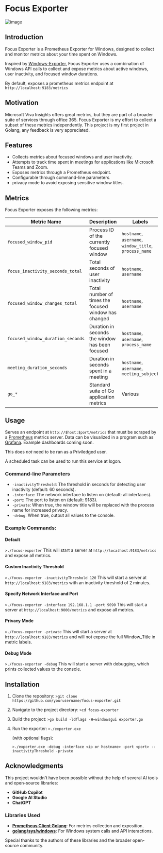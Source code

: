 # Focus Exporter

![image](https://github.com/VinistoisR/focus-exporter/assets/36953653/41c6a33e-3d3a-49da-872c-719c0c4e16f2)


## Introduction

Focus Exporter is a Prometheus Exporter for Windows, designed to collect and monitor metrics about your time spent on Windows. 

Inspired by [Windows-Exporter](https://github.com/prometheus-community/windows_exporter), Focus Exporter uses a combination of Windows API calls to collect and expose metrics about active windows, user inactivity, and focused window durations.

By default, exposes a prometheus metrics endpoint at ```http://localhost:9183/metrics```

## Motivation

Microsoft Viva Insights offers great metrics, but they are part of a broader suite of services through office 365. Focus Exporter is my effort to collect a subset of these metrics independently. This project is my first project in Golang, any feedback is very appreciated. 

## Features

- Collects metrics about focused windows and user inactivity.
- Attempts to track time spent in meetings for applications like Microsoft Teams and Zoom.
- Exposes metrics through a Prometheus endpoint.
- Configurable through command-line parameters.
- privacy mode to avoid exposing sensitive window titles.

## Metrics

Focus Exporter exposes the following metrics:

| Metric Name                           | Description                                        | Labels                                   | Type    |
|---------------------------------------|----------------------------------------------------|------------------------------------------|---------|
| `focused_window_pid`                  | Process ID of the currently focused window         | `hostname`, `username`, `window_title`, `process_name` | Gauge   |
| `focus_inactivity_seconds_total`      | Total seconds of user inactivity                   | `hostname`, `username`                   | Counter |
| `focused_window_changes_total`        | Total number of times the focused window has changed | `hostname`, `username`                   | Counter |
| `focused_window_duration_seconds`     | Duration in seconds the window has been focused    | `hostname`, `username`, `process_name`   | Counter |
| `meeting_duration_seconds`            | Duration in seconds spent in a meeting             | `hostname`, `username`, `meeting_subject` | Counter |
| `go_*`                                | Standard suite of Go application metrics           | Various                                  | Various |



## Usage

Serves an endpoint at ```http://$host:$port/metrics``` that must be scraped by a [Prometheus](https://github.com/prometheus-community) metrics server. Data can be visualized in a program such as [Grafana](https://github.com/grafana/grafana). Example dashboards coming soon. 

This does _not_ need to be ran as a Priviledged user. 

A scheduled task can be used to run this service at logon. 

### Command-line Parameters

- `-inactivityThreshold`: The threshold in seconds for detecting user inactivity (default: 60 seconds).
- `-interface`: The network interface to listen on (default: all interfaces).
- `-port`: The port to listen on (default: 9183).
- `-private`: When true, the window title will be replaced with the process name for increased privacy.
- `-debug`: When true, output all values to the console.

### Example Commands:

#### Default

```>./focus-exporter``` This will start a server at ```http://localhost:9183/metrics``` and expose all metrics.

#### Custom Inactivity Threshold

```>./focus-exporter -inactivityThreshold 120``` This will start a server at ```http://localhost:9183/metrics``` with an inactivity threshold of 2 minutes. 

#### Specify Network Interface and Port

```>./focus-exporter -interface 192.168.1.1 -port 9090``` This will start a server at ```http://localhost:9000/metrics``` and expose all metrics.

#### Privacy Mode

```>./focus-exporter -private``` This will start a server at ```http://localhost:9183/metrics``` and will not expose the full Window_Title in metric labels.

#### Debug Mode

```>./focus-exporter -debug``` This will start a server with debugging, which prints collected values to the console. 

## Installation

1. Clone the repository:
    ```>git clone https://github.com/yourusername/focus-exporter.git```

2. Navigate to the project directory:
    ```>cd focus-exporter```

3. Build the project:
    ```>go build -ldflags -H=windowsgui exporter.go```

4. Run the exporter:
    ```>./exporter.exe```

   (with optional flags):
   
    ```>./exporter.exe -debug -interface <ip or hostname> -port <port> --inactivityThreshold -private```

## Acknowledgments

This project wouldn't have been possible without the help of several AI tools and open-source libraries:

- **GitHub Copilot**
- **Google AI Studio**
- **ChatGPT**

### Libraries Used

- **[Prometheus Client Golang](https://pkg.go.dev/github.com/prometheus/client_golang/prometheus)**: For metrics collection and exposition.
- **[golang/sys/windows](https://pkg.go.dev/golang.org/x/sys/windows)**: For Windows system calls and API interactions.

Special thanks to the authors of these libraries and the broader open-source community.



